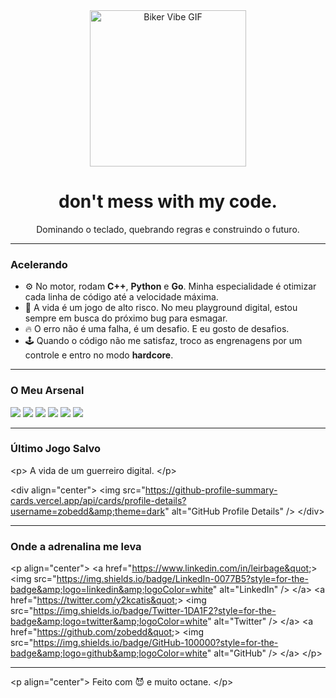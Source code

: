 <div align="center">
  <img src="https://media.giphy.com/media/v1.Y2lkPTc5MGI3NjExd2s5NHp5dm11MnF6ejNvbHFwY25jZGVzY2JqMmN3ZW56M3l0aW9uYyZlcD12MV9pbnRlcm5hbF9naWZfYnlfaWQmY3Q9Zw/3oKIPnAiaHpl8rJ6aQ/giphy.gif" alt="Biker Vibe GIF" width="250" />
</div>

<h1 align="center">don't mess with my code.</h1>

<p align="center">
  Dominando o teclado, quebrando regras e construindo o futuro.
</p>

---

### Acelerando

- ⚙️ No motor, rodam **C++**, **Python** e **Go**. Minha especialidade é otimizar cada linha de código até a velocidade máxima.
- 🚧 A vida é um jogo de alto risco. No meu playground digital, estou sempre em busca do próximo bug para esmagar.
- 🔥 O erro não é uma falha, é um desafio. E eu gosto de desafios.
- 🕹️ Quando o código não me satisfaz, troco as engrenagens por um controle e entro no modo **hardcore**.

---

### O Meu Arsenal

<p>
<img src="https://img.shields.io/badge/C%2B%2B-00599C?style=for-the-badge&logo=c%2B%2B&logoColor=white" />
<img src="https://img.shields.io/badge/Python-3776AB?style=for-the-badge&logo=python&logoColor=white" />
<img src="https://img.shields.io/badge/Go-00ADD8?style=for-the-badge&logo=go&logoColor=white" />
<img src="https://img.shields.io/badge/Unity-20232A?style=for-the-badge&logo=unity&logoColor=white" />
<img src="https://img.shields.io/badge/Unreal_Engine-000000?style=for-the-badge&logo=unreal-engine&logoColor=white" />
<img src="https://img.shields.io/badge/VS_Code-007ACC?style=for-the-badge&logo=visual-studio-code&logoColor=white" />
</p>


-----

### Último Jogo Salvo

&lt;p&gt;
  A vida de um guerreiro digital.
&lt;/p&gt;

&lt;div align=&quot;center&quot;&gt;
  &lt;img src=&quot;https://github-profile-summary-cards.vercel.app/api/cards/profile-details?username=zobedd&amp;theme=dark&quot; alt=&quot;GitHub Profile Details&quot; /&gt;
&lt;/div&gt;

-----

### Onde a adrenalina me leva

&lt;p align=&quot;center&quot;&gt;
  &lt;a href=&quot;https://www.linkedin.com/in/leirbage&quot;&gt;
    &lt;img src=&quot;https://img.shields.io/badge/LinkedIn-0077B5?style=for-the-badge&amp;logo=linkedin&amp;logoColor=white&quot; alt=&quot;LinkedIn&quot; /&gt;
  &lt;/a&gt;
  &lt;a href=&quot;https://twitter.com/y2kcatis&quot;&gt;
    &lt;img src=&quot;https://img.shields.io/badge/Twitter-1DA1F2?style=for-the-badge&amp;logo=twitter&amp;logoColor=white&quot; alt=&quot;Twitter&quot; /&gt;
  &lt;/a&gt;
  &lt;a href=&quot;https://github.com/zobedd&quot;&gt;
    &lt;img src=&quot;https://img.shields.io/badge/GitHub-100000?style=for-the-badge&amp;logo=github&amp;logoColor=white&quot; alt=&quot;GitHub&quot; /&gt;
  &lt;/a&gt;
&lt;/p&gt;

-----

&lt;p align=&quot;center&quot;&gt;
  Feito com 😈 e muito octane.
&lt;/p&gt;
